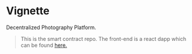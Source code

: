 # Vignette

Decentralized Photography Platform.

> This is the smart contract repo. The front-end is a react dapp which can be found [here.](https://github.com/theabdullahalam/vignette-user)

